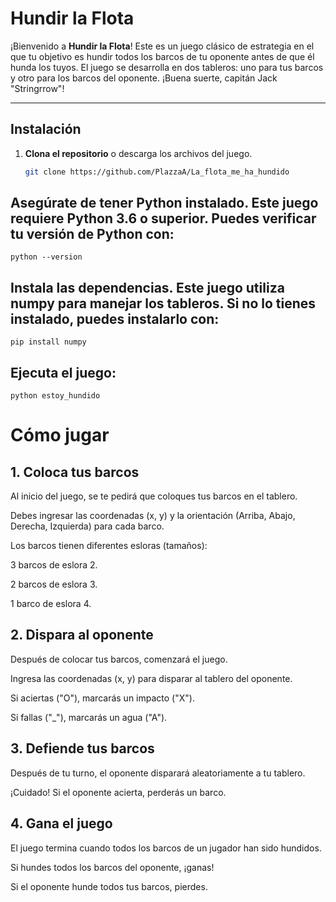 # Hundir la Flota

¡Bienvenido a **Hundir la Flota**! Este es un juego clásico de estrategia en el que tu objetivo es hundir todos los barcos de tu oponente antes de que él hunda los tuyos. El juego se desarrolla en dos tableros: uno para tus barcos y otro para los barcos del oponente. ¡Buena suerte, capitán Jack "Stringrrow"!

---

## Instalación

1. **Clona el repositorio** o descarga los archivos del juego.
   ```bash
   git clone https://github.com/PlazzaA/La_flota_me_ha_hundido

## Asegúrate de tener Python instalado. Este juego requiere Python 3.6 o superior. Puedes verificar tu versión de Python con:
    python --version

## Instala las dependencias. Este juego utiliza numpy para manejar los tableros. Si no lo tienes instalado, puedes instalarlo con:
    pip install numpy

## Ejecuta el juego:
    python estoy_hundido

# Cómo jugar
## 1. Coloca tus barcos
Al inicio del juego, se te pedirá que coloques tus barcos en el tablero.

Debes ingresar las coordenadas (x, y) y la orientación (Arriba, Abajo, Derecha, Izquierda) para cada barco.

Los barcos tienen diferentes esloras (tamaños):

3 barcos de eslora 2.

2 barcos de eslora 3.

1 barco de eslora 4.

## 2. Dispara al oponente
Después de colocar tus barcos, comenzará el juego.

Ingresa las coordenadas (x, y) para disparar al tablero del oponente.

Si aciertas ("O"), marcarás un impacto ("X").

Si fallas ("_"), marcarás un agua ("A").

## 3. Defiende tus barcos
Después de tu turno, el oponente disparará aleatoriamente a tu tablero.

¡Cuidado! Si el oponente acierta, perderás un barco.

## 4. Gana el juego
El juego termina cuando todos los barcos de un jugador han sido hundidos.

Si hundes todos los barcos del oponente, ¡ganas!

Si el oponente hunde todos tus barcos, pierdes.
